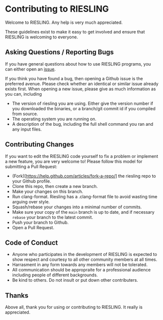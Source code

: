 # Contributing to RIESLING

Welcome to RIESLING. Any help is very much appreciated.

These guidelines exist to make it easy to get involved and ensure that RIESLING is welcoming to everyone.

## Asking Questions / Reporting Bugs

If you have general questions about how to use RIESLING programs, you can either open an [issue](https://github.com/spinicist/riesling/issues).

If you think you have found a bug, then opening a Github issue is the preferred avenue. Please check whether an identical or similar issue already exists first. When opening a new issue, please give as much information as you can, including
- The version of riesling you are using. Either give the version number if you downloaded the binaries, or a branch/git commit id if you compiled from source.
- The operating system you are running on.
- A description of the bug, including the full shell command you ran and any input files.

## Contributing Changes

If you want to edit the RIESLING code yourself to fix a problem or implement a new feature, you are very welcome to! Please follow this model for submitting a Pull Request:
- (Fork)[https://help.github.com/articles/fork-a-repo/] the riesling repo to your Github profile.
- Clone this repo, then create a new branch.
- Make your changes on this branch.
- Run clang-format. Riesling has a .clang-format file to avoid wasting time arguing over style.
- Squash/rebase your changes into a minimal number of commits.
- Make sure your copy of the `main` branch is up to date, and if necessary `rebase` your branch to the latest commit.
- Push your branch to Github.
- Open a Pull Request.

## Code of Conduct

- Anyone who participates in the development of RIESLING is expected to show respect and courtesy to all other community members at all times.
- Harrasment in any form towards any members will not be tolerated.
- All communication should be appropraite for a professional audience including people of different backgrounds.
- Be kind to others. Do not insult or put down other contributers.

## Thanks

Above all, thank you for using or contributing to RIESLING. It really is appreciated.
